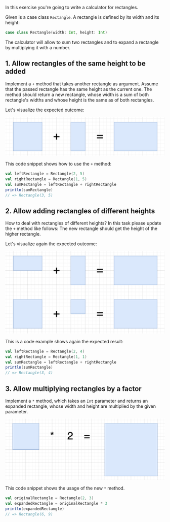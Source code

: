 In this exercise you're going to write a calculator for rectangles.

Given is a case class `Rectangle`. A rectangle is defined by its width and its height:

```scala
case class Rectangle(width: Int, height: Int)
```

The calculator will allow to sum two rectangles and to expand a rectangle by multiplying it with a number.

## 1. Allow rectangles of the same height to be added

Implement a `+` method that takes another rectangle as argument. Assume that the passed rectangle has the same height as the current one. The method should return a new rectangle, whose width is a sum of both rectangle's widths and whose height is the same as of both rectangles.

Let's visualize the expected outcome:

![sum of 2 rectangles of same height](sum_same_height.png)

This code snippet shows how to use the `+` method:

```scala
val leftRectangle = Rectangle(2, 5)
val rightRectangle = Rectangle(1, 5)
val sumRectangle = leftRectangle + rightRectangle
println(sumRectangle)
// => Rectangle(3, 5)
```

## 2. Allow adding rectangles of different heights

How to deal with rectangles of different heights? In this task please update the `+` method like follows: The new rectangle should get the height of the higher rectangle.

Let's visualize again the expected outcome:

![sum of 2 rectangles of same height](sum_different-height.png)

This is a code example shows again the expected result:

```scala
val leftRectangle = Rectangle(2, 4)
val rightRectangle = Rectangle(1, 1)
val sumRectangle = leftRectangle + rightRectangle
println(sumRectangle)
// => Rectangle(3, 4)
```

## 3. Allow multiplying rectangles by a factor

Implement a `*` method, which takes an `Int` parameter and returns an expanded rectangle, whose width and height are multiplied by the given parameter.

![multiplication of a rectangle with a number](multiplication_rectangle_number.png)

This code snippet shows the usage of the new `*` method.

```scala
val originalRectangle = Rectangle(2, 3)
val expandedRectangle = originalRectangle * 3
println(expandedRectangle)
// => Rectangle(6, 9)
```
